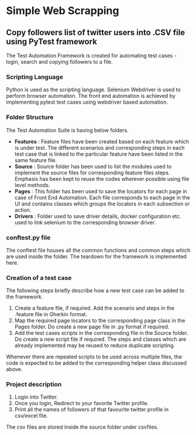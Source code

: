 # **Simple Web Scrapping**
## Copy followers list of twitter users into .CSV file using PyTest framework

The Test Automation Framework is created for automating test cases - login, search and copying followers to a file.

### Scripting Language

Python is used as the scripting language. 
Selenium Webdriver is used to perform browser automation. The front end automation is achieved by implementing pytest test cases using webdriver based automation.

### Folder Structure

The Test Automation Suite is having below folders.

- **Features** : Feature files have been created based on each feature which is under test. The different scenarios and corresponding steps in each test case that is linked to the particular feature have been listed in the same feature file.
- **Source** : Source folder has been used to list the modules used to implement the source files for corresponding feature files steps. Emphasis has been kept to reuse the codes wherever possible using file level methods.
- **Pages** : This folder has been used to save the locators for each page in case of Front End Automation. Each file corresponds to each page in the UI and contains classes which groups the locators in each subsection or action.
- **Drivers** : Folder used to save driver details, docker configuration etc. used to link selenium to the corresponding browser driver.


### conftest.py file

The conftest file houses all the common functions and common steps which are used inside the folder. The teardown for the framework is implemented here.

### Creation of a test case

The following steps briefly describe how a new test case can be added to the framework.

1. Create a feature file, if required. Add the scenario and steps in the .feature file in Gherkin format.
2. Map the required page locators to the corresponding page class in the Pages folder. Do create a new page file in .py format if required.
3. Add the test cases scripts in the corresponding file in the Source folder. Do create a new script file if required. The steps and classes which are already implemented may be reused to reduce duplicate scripting.

Whenever there are repeated scripts to be used across multiple files, the code is expected to be added to the corresponding helper class discussed above.

### Project description

1) Login into Twitter.
2) Once you login, Redirect to your favorite Twitter profile.
3) Print all the names of followers of that favourite twitter profile in csv/excel file.

The csv files are stored inside the source folder under csvfiles.


